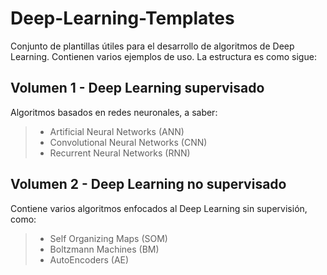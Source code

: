 # Deep-Learning-Templates

Conjunto de plantillas útiles para el desarrollo de algoritmos de Deep Learning. Contienen varios ejemplos de uso. La estructura es como sigue:

## Volumen 1 - Deep Learning supervisado
Algoritmos basados en redes neuronales, a saber:
> - Artificial Neural Networks (ANN)
> - Convolutional Neural Networks (CNN)
> - Recurrent Neural Networks (RNN)

## Volumen 2 - Deep Learning no supervisado
Contiene varios algoritmos enfocados al Deep Learning sin supervisión, como:
> - Self Organizing Maps (SOM)
> - Boltzmann Machines (BM)
> - AutoEncoders (AE)